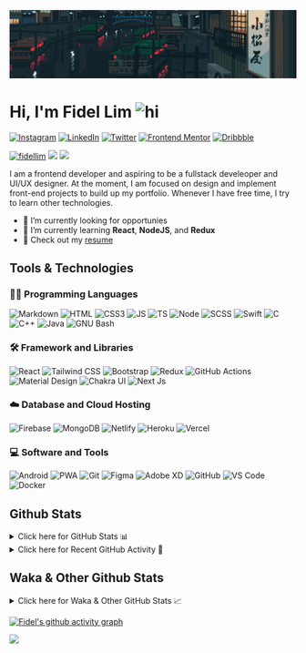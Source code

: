 ![Tokyo Downtown](tokyoDowntown.gif)

# Hi, I'm Fidel Lim <img src="https://user-images.githubusercontent.com/1303154/88677602-1635ba80-d120-11ea-84d8-d263ba5fc3c0.gif" width="28px" alt="hi">

[![Instagram](https://img.shields.io/badge/-Instagram-E4405F?logo=instagram&logoColor=white&style=flat-square)](https://www.instagram.com/_fidel_lim_/)
[![LinkedIn](https://img.shields.io/badge/-LinkedIn-0A66C2?logo=linkedin&style=flat-square)](https://www.linkedin.com/in/fidellim/)
[![Twitter](https://img.shields.io/badge/-Twitter-1DA1F2?logo=twitter&logoColor=white&style=flat-square)](https://twitter.com/fidellim)
[![Frontend Mentor](https://img.shields.io/badge/-Frontend_Mentor-3F54A3?logo=frontendmentor&logoColor=white&style=flat-square)](https://www.frontendmentor.io/profile/fidellim)
[![Dribbble](https://img.shields.io/badge/-Dribbble-EA4C89?logo=dribbble&logoColor=white&style=flat-square)](https://dribbble.com/fidellim)

[<img src="https://komarev.com/ghpvc/?username=fidellim&label=Profile%20views&color=0e75b6&style=flat-square" alt="fidellim" />](https://github.com/fidellim/fidellim)
[<img src="https://img.shields.io/badge/Email-lim.fidel%40gmail.com-orange?style=flat-square&logo=gmail">](mailto:lim.fidel@gmail.com)
[<img src="https://img.shields.io/badge/Personal%20Site-fidellim--portfolio.netlify.app-red?style=flat-square&logo=safari">](https://fidellim-portfolio.netlify.app/)

I am a frontend developer and aspiring to be a fullstack develeoper and UI/UX designer. At the moment, I am focused on design and implement front-end projects to build up my portfolio. Whenever I have free time, I try to learn other technologies.

- 🔭 I’m currently looking for opportunies
- 🌱 I’m currently learning **React**, **NodeJS**, and **Redux**
- 📝 Check out my [resume](https://fidellim-portfolio.netlify.app/Resume)

## Tools & Technologies

### 👨‍💻 Programming Languages

![Markdown](https://img.shields.io/badge/-Markdown-000000?logo=markdown&logoColor=white&style=flat-square)
![HTML](https://img.shields.io/badge/-HTML-E34F26?logo=html5&logoColor=white&style=flat-square)
![CSS3](https://img.shields.io/badge/-CSS-157286?logo=css3&style=flat-square)
![JS](https://img.shields.io/badge/-JavaScript-F7DF1E?logo=javascript&logoColor=black&logoWidth=25&style=flat-square)
![TS](https://img.shields.io/badge/-TypeScript-3178C6?logo=typescript&logoColor=black&logoWidth=25&style=flat-square)
![Node](https://img.shields.io/badge/-NodeJS-F05032?logo=node.js&logoColor=white&style=flat-square)
![SCSS](https://img.shields.io/badge/-SASS-C76494?logo=sass&logoColor=white&logoWidth=25&style=flat-square)
![Swift](https://img.shields.io/badge/-Swift-FA7343?logo=swift&logoColor=white&logoWidth=25&style=flat-square)
![C](https://custom-icon-badges.herokuapp.com/badge/C-03599C.svg?logo=c-in-hexagon&logoColor=white&style=flat-square)
![C++](https://custom-icon-badges.herokuapp.com/badge/C++-CC0000.svg?logo=cpp2&logoColor=white&style=flat-square)
![Java](https://img.shields.io/badge/-Java-007396?logo=java&logoColor=white&logoWidth=25&style=flat-square)
![GNU Bash](https://img.shields.io/badge/-Bash-4EAA25?logo=gnubash&logoColor=white&logoWidth=25&style=flat-square)

### 🛠️ Framework and Libraries

![React](https://img.shields.io/badge/-React-000000?logo=react&logoColor=61DAFB&style=flat-square)
![Tailwind CSS](https://img.shields.io/badge/-Tailwind_CSS-15B3C0?logo=tailwindcss&logoColor=white&logoWidth=25&style=flat-square)
![Bootstrap](https://img.shields.io/badge/-Bootstrap-7952B3?logo=bootstrap&logoColor=white&logoWidth=25)
![Redux](https://img.shields.io/badge/-Redux-764ABC?logo=redux&logoColor=white&logoWidth=25)
![GitHub Actions](https://img.shields.io/badge/-GitHub_Actions-2088FF?logo=githubactions&logoColor=white&logoWidth=25)
![Material Design](https://img.shields.io/badge/-Material_Design-000?logo=materialdesign&logoColor=757575&logoWidth=25)
![Chakra UI](https://img.shields.io/badge/-Chakra_UI-319795?logo=chakraui&logoColor=fff&logoWidth=25)
![Next Js](https://img.shields.io/badge/-Next_JS-000?logo=next.js&logoColor=fff&logoWidth=25)

### ☁️ Database and Cloud Hosting

![Firebase](https://img.shields.io/badge/-Firebase-F05032?logo=firebase&logoColor=white&style=flat-square)
![MongoDB](https://img.shields.io/badge/-MongoDB-47A248?logo=mongodb&logoColor=white&style=flat-square)
![Netlify](https://img.shields.io/badge/-Netlify-00C7B7?logo=netlify&logoColor=white&style=flat-square)
![Heroku](https://img.shields.io/badge/-Heroku-430098?logo=heroku&logoColor=white&logoWidth=25)
![Vercel](https://img.shields.io/badge/-Vercel-000000?logo=vercel&logoColor=white&style=flat-square)

### 💻 Software and Tools

![Android](https://img.shields.io/badge/-Android-3DDC84?logo=android&logoColor=black&logoWidth=25&style=flat-square)
![PWA](https://img.shields.io/badge/-PWA-550EBE?logo=pwa&logoColor=white&style=flat-square)
![Git](https://img.shields.io/badge/-Git-F05032?logo=git&logoColor=white&style=flat-square)
![Figma](https://img.shields.io/badge/-Figma-F24E1E?logo=figma&logoColor=white&style=flat-square)
![Adobe XD](https://img.shields.io/badge/-Adobe%20XD-FF61F6?logo=adobe%20xd&logoColor=black&logoWidth=25&style=flat-square)
![GitHub](https://img.shields.io/badge/-GitHub-181717?logo=github&style=flat-square)
![VS Code](https://img.shields.io/badge/-VS%20Code-007ACC?logo=visual%20studio%20code&style=flat-square)
![Docker](https://img.shields.io/badge/-Docker-2496ED?logo=docker&logoColor=white&style=flat-square)

<!-- https://github.com/JaeSeoKim/badge42 -->

<!-- ## 42 Stats

<details>
<summary> Click here for &nbsp;
<img src="https://img.shields.io/badge/-Abu_Dhabi-000000?logo=42&style=flat-square">
</summary> -->

<!-- <img src="https://badge42.herokuapp.com/api/stats/flim?privacyEmail=true">
<img src="https://badge42.herokuapp.com/api/stats/flim?cursus=C%20Piscine&privacyEmail=true"> -->

<!-- [![flim's 42 stats](https://badge42.vercel.app/api/v2/stats/cl1c1a9ce001109mq8crq44uh?cursusId=9)](https://github.com/JaeSeoKim/badge42)
[![flim's 42 stats](https://badge42.vercel.app/api/v2/stats/cl1c1a9ce001109mq8crq44uh?cursusId=21)](https://github.com/JaeSeoKim/badge42) -->

</details>

## Github Stats

<details>
	<summary>
		Click here for GitHub Stats 📊
	</summary>
	<br/>

<img src="https://github-readme-stats.vercel.app/api/top-langs/?username=fidellim&layout=compact&langs_count=8&hide=scss,css,html&theme=dracula&border_color=ff4499" alt="fidellim" />
<img src="https://github-readme-stats.vercel.app/api?username=fidellim&show_icons=true&locale=en&theme=tokyonight&hide_border=true" alt="fidellim" />
<img src="https://github-readme-streak-stats.herokuapp.com?user=fidellim&theme=material-palenight&hide_border=true&date_format=M%20j%5B%2C%20Y%5D" alt="fidellim" />

</details>

<details>
	<summary>
		Click here for Recent GitHub Activity 🚴
	</summary>
	<br/>

<!--RECENT_ACTIVITY:start-->

1. 📔 Created new repository [fidellim/Calculator-FEM](https://github.com/fidellim/Calculator-FEM)
2. 📔 Created new repository [fidellim/test](https://github.com/fidellim/test)
3. 📔 Created new repository [fidellim/test](https://github.com/fidellim/test)
4. 📔 Created new repository [fidellim/ReactJs-TailwindCSS-Boilerplate](https://github.com/fidellim/ReactJs-TailwindCSS-Boilerplate)
5. 📔 Created new repository [fidellim/Drum-Machine](https://github.com/fidellim/Drum-Machine)
<!--RECENT_ACTIVITY:end-->

<!--RECENT_ACTIVITY:last_update_end-->

</details>

## Waka & Other Github Stats

<details>
	<summary>
		Click here for Waka & Other GitHub Stats 📈
	</summary>
	<br/>

<!--START_SECTION:waka-->
![Lines of code](https://img.shields.io/badge/From%20Hello%20World%20I%27ve%20Written-742%20Thousand%20lines%20of%20code-blue)

**🐱 My GitHub Data** 

> 🏆 1,730 Contributions in the Year 2022
 > 
> 📦 179.1 kB Used in GitHub's Storage 
 > 
> 💼 Opted to Hire
 > 
> 📜 79 Public Repositories 
 > 
> 🔑 0 Private Repositories  
 > 
**I'm a Night 🦉** 

```text
🌞 Morning    96 commits     ██░░░░░░░░░░░░░░░░░░░░░░░   11.1% 
🌆 Daytime    273 commits    ████████░░░░░░░░░░░░░░░░░   31.56% 
🌃 Evening    353 commits    ██████████░░░░░░░░░░░░░░░   40.81% 
🌙 Night      143 commits    ████░░░░░░░░░░░░░░░░░░░░░   16.53%

```
📅 **I'm Most Productive on Thursday** 

```text
Monday       116 commits    ███░░░░░░░░░░░░░░░░░░░░░░   13.41% 
Tuesday      105 commits    ███░░░░░░░░░░░░░░░░░░░░░░   12.14% 
Wednesday    135 commits    ████░░░░░░░░░░░░░░░░░░░░░   15.61% 
Thursday     186 commits    █████░░░░░░░░░░░░░░░░░░░░   21.5% 
Friday       66 commits     ██░░░░░░░░░░░░░░░░░░░░░░░   7.63% 
Saturday     102 commits    ███░░░░░░░░░░░░░░░░░░░░░░   11.79% 
Sunday       155 commits    ████░░░░░░░░░░░░░░░░░░░░░   17.92%

```


📊 **This Week I Spent My Time On** 

```text
⌚︎ Time Zone: Asia/Dubai

💬 Programming Languages: 
JavaScript               23 hrs 59 mins      ███████████████████░░░░░░   78.97% 
Markdown                 3 hrs 15 mins       ██░░░░░░░░░░░░░░░░░░░░░░░   10.7% 
CSS                      2 hrs 38 mins       ██░░░░░░░░░░░░░░░░░░░░░░░   8.69% 
HTML                     20 mins             ░░░░░░░░░░░░░░░░░░░░░░░░░   1.12% 
Diff                     7 mins              ░░░░░░░░░░░░░░░░░░░░░░░░░   0.39%

🔥 Editors: 
VS Code                  30 hrs 22 mins      █████████████████████████   100.0%

🐱‍💻 Projects: 
calculator               28 hrs 7 mins       ███████████████████████░░   92.59% 
drum-machine             54 mins             ░░░░░░░░░░░░░░░░░░░░░░░░░   2.97% 
reactjs-tailwindcss-boile52 mins             ░░░░░░░░░░░░░░░░░░░░░░░░░   2.9% 
Exercism                 26 mins             ░░░░░░░░░░░░░░░░░░░░░░░░░   1.46% 
markdown-previewer       1 min               ░░░░░░░░░░░░░░░░░░░░░░░░░   0.09%

💻 Operating System: 
Windows                  29 hrs 55 mins      ████████████████████████░   98.54% 
Mac                      26 mins             ░░░░░░░░░░░░░░░░░░░░░░░░░   1.46%

```

**I Mostly Code in JavaScript** 

```text
JavaScript               20 repos            ███████░░░░░░░░░░░░░░░░░░   30.77% 
SCSS                     17 repos            ██████░░░░░░░░░░░░░░░░░░░   26.15% 
HTML                     11 repos            ████░░░░░░░░░░░░░░░░░░░░░   16.92% 
CSS                      7 repos             ██░░░░░░░░░░░░░░░░░░░░░░░   10.77% 
C                        4 repos             █░░░░░░░░░░░░░░░░░░░░░░░░   6.15%

```



 Last Updated on 13/10/2022 02:36:09 UTC
<!--END_SECTION:waka-->

</details>

[![Fidel's github activity graph](https://activity-graph.herokuapp.com/graph?username=fidellim&theme=material-palenight&hide_border=true)](https://github.com/ashutosh00710/github-readme-activity-graph)

<img src="https://capsule-render.vercel.app/api?type=waving&color=gradient&height=80&section=footer"/>

